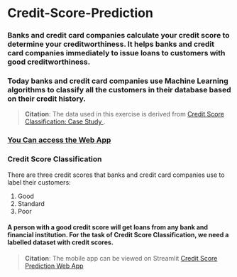 # Credit-Score-Prediction
### Banks and credit card companies calculate your credit score to determine your creditworthiness. It helps banks and credit card companies immediately to issue loans to customers with good creditworthiness.
### Today banks and credit card companies use Machine Learning algorithms to classify all the customers in their database based on their credit history.
> **Citation**: The data used in this exercise is derived from [Credit Score Classification: Case Study ](https://statso.io/credit-score-classification-case-study/).

### [You Can access the Web App](https://bayonlelukmansalami-credit-score-pr-credit-score-predict-rbkwxu.streamlit.app/)
### Credit Score Classification
There are three credit scores that banks and credit card companies use to label their customers:

1. Good
2. Standard
3. Poor
#### A person with a good credit score will get loans from any bank and financial institution. For the task of Credit Score Classification, we need a labelled dataset with credit scores.
> **Citation**: The mobile app can be viewed on Streamlit [Credit Score Prediction Web App](https://bayonlelukmansalami-credit-score-pr-credit-score-predict-rbkwxu.streamlit.app/)
